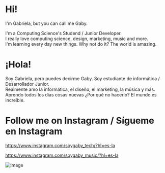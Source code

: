 # Hi!
I'm Gabriela, but you can call me Gaby.

I'm a Computing Science's Studend / Junior Developer.       
I really love computing science, design, marketing, music and more.     
I'm learning every day new things. Why not do it? The world is amazing.     

# ¡Hola!
Soy Gabriela, pero puedes decirme Gaby.
Soy estudiante de informática / Desarrollador Junior.     
Realmente amo la informática, el diseño, el marketing, la música y más.     
Aprendo todos los dias cosas nuevas ¿Por qué no hacerlo? El mundo es increíble.

# Follow me on Instagram / Sígueme en Instagram
https://www.instagram.com/soygaby_tech/?hl=es-la     

https://www.instagram.com/soygaby_music/?hl=es-la

![image](https://user-images.githubusercontent.com/101301773/160249011-bd36e916-29f4-4046-b3af-4a514efccd44.png)
